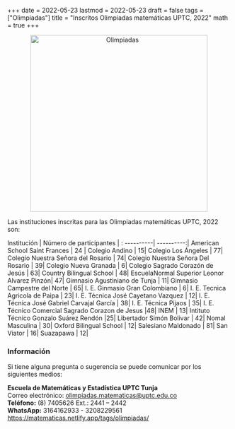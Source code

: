 +++
date      = 2022-05-23
lastmod   = 2022-05-23
draft     = false
tags      = ["Olimpiadas"]
title     = "Inscritos Olimpiadas matemáticas UPTC, 2022"
math      = true
+++

<center><img src="https://matematicas.netlify.com/img/Olimpiadas.png" alt="Olimpiadas" width="400"/></center>


Las instituciones inscritas para las Olimpiadas matemáticas UPTC, 2022 son:

Institución | Número de participantes |
: ----------| ----------:|
American School Saint Frances	| 24 |
Colegio Andino	| 15|
Colegio Los Ángeles |	77|
Colegio Nuestra Señora del Rosario |	74|
Colegio Nuestra Señora Del Rosario |	39|
Colegio Nueva Granada	| 6|
Colegio Sagrado Corazón de Jesús	| 63|
Country Bilingual School	| 48|
EscuelaNormal Superior Leonor Alvarez Pinzón| 47|
Gimnasio Agustiniano de Tunja	| 11|
Gimnasio Campestre del Norte	| 65|
I. E. Ginmasio Gran Colombiano	| 6|
I. E. Tecnica Agricola de Paipa	| 23|
I. E. Técnica José Cayetano Vazquez	| 12|
I. E. Técnica José Gabriel Carvajal García	| 38|
I. E. Técnica Pijaos	| 35|
I. E. Técnico Comercial Sagrado Corazon de Jesus	|48|
INEM	| 13|
Intituto Técnico Gonzalo Suárez Rendón	|25|
Libertador Simón Bolivar |	42|
Nomal Masculina	| 30|
Oxford Bilingual School |	12|
Salesiano Maldonado	| 81|
San Viator	| 16|
Suazapawa	| 12|



### Información

Si tiene alguna pregunta o sugerencia se puede comunicar por los siguientes medios: 

**Escuela de Matemáticas y Estadística UPTC Tunja** <br>
Correo electrónico: [olimpiadas.matematicas@uptc.edu.co](mailto:olimpiadas.matematicas@uptc.edu.co) <br>
**Teléfono:** (8) 7405626 Ext.: 2441 – 2442 <br>
**WhatsApp:** 3164162933 - 3208229561<br>
https://matematicas.netlify.app/tags/olimpiadas/ 
